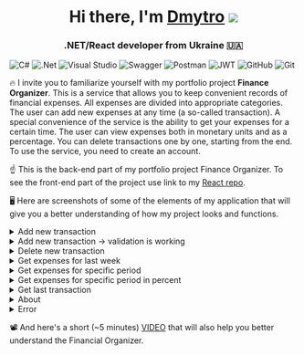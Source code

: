 <h1 align="center">Hi there, I'm <a href="https://linkedin.com/in/dmytro-chornomaz-3a477b246" target="_blank">Dmytro</a> 
<img src="https://github.com/blackcater/blackcater/raw/main/images/Hi.gif" height="32"/></h1>
<h3 align="center">.NET/React developer from Ukraine 🇺🇦</h3>

![C#](https://img.shields.io/badge/c%23-%23239120.svg?style=for-the-badge&logo=csharp&logoColor=white)
![.Net](https://img.shields.io/badge/.NET-5C2D91?style=for-the-badge&logo=.net&logoColor=white)
![Visual Studio](https://img.shields.io/badge/Visual%20Studio-5C2D91.svg?style=for-the-badge&logo=visual-studio&logoColor=white)
![Swagger](https://img.shields.io/badge/-Swagger-%23Clojure?style=for-the-badge&logo=swagger&logoColor=white)
![Postman](https://img.shields.io/badge/Postman-FF6C37?style=for-the-badge&logo=postman&logoColor=white)
![JWT](https://img.shields.io/badge/JWT-black?style=for-the-badge&logo=JSON%20web%20tokens)
![GitHub](https://img.shields.io/badge/github-%23121011.svg?style=for-the-badge&logo=github&logoColor=white)
![Git](https://img.shields.io/badge/git-%23F05033.svg?style=for-the-badge&logo=git&logoColor=white)

🔥 I invite you to familiarize yourself with my portfolio project <b>Finance Organizer</b>. This is a service that allows you to keep convenient records of financial expenses. All expenses are divided into appropriate categories. The user can add new expenses at any time (a so-called transaction). A special convenience of the service is the ability to get your expenses for a certain time. The user can view expenses both in monetary units and as a percentage. You can delete transactions one by one, starting from the end. To use the service, you need to create an account. 

☝️ This is the back-end part of my portfolio project Finance Organizer. To see the front-end part of the project use link to my <a href="https://github.com/Dmytro-Chornomaz/React/tree/main/finance_organizer" target="_blank">React repo</a>.

🖥 Here are screenshots of some of the elements of my application that will give you a better understanding of how my project looks and functions.

<details>
<summary>Add new transaction</summary>
<img src="https://github.com/Dmytro-Chornomaz/C-Sharp/blob/master/screenshots/add_transaction.png" />
</details>
<details>
<summary>Add new transaction -> validation is working</summary>
<img src="https://github.com/Dmytro-Chornomaz/C-Sharp/blob/master/screenshots/add_transaction_validation.png" />
</details>
<details>
<summary>Delete new transaction</summary>
<img src="https://github.com/Dmytro-Chornomaz/C-Sharp/blob/master/screenshots/delete_last_transaction.png" />
</details>
<details>
<summary>Get expenses for last week</summary>
<img src="https://github.com/Dmytro-Chornomaz/C-Sharp/blob/master/screenshots/get_expenses_for_last_week.png" />
</details>
<details>
<summary>Get expenses for specific period</summary>
<img src="https://github.com/Dmytro-Chornomaz/C-Sharp/blob/master/screenshots/get_expenses_for_specific_period.png" />
</details>
<details>
<summary>Get expenses for specific period in percent</summary>
<img src="https://github.com/Dmytro-Chornomaz/C-Sharp/blob/master/screenshots/get_expenses_for_specific_period_in_percent.png" />
</details>
<details>
<summary>Get last transaction</summary>
<img src="https://github.com/Dmytro-Chornomaz/C-Sharp/blob/master/screenshots/get_last_transaction.png" />
</details>
<details>
<summary>About</summary>
<img src="https://github.com/Dmytro-Chornomaz/C-Sharp/blob/master/screenshots/about.png" />
</details>
<details>
<summary>Error</summary>
<img src="https://github.com/Dmytro-Chornomaz/C-Sharp/blob/master/screenshots/error.png" />
</details>

📽 And here's a short (~5 minutes) <a href="https://youtu.be/T-zJzzzKfbs" target="_blank">VIDEO</a> that will also help you better understand the Financial Organizer.